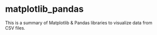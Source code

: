 # matplotlib_pandas
This is a summary of Matplotlib &amp; Pandas libraries to visualize data from CSV files. 
